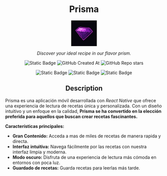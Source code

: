 <h1 align=center>
Prisma
</h1>

<div width=100 align=center style="margin-bottom:10px">
  <img src="./assets/icon.png" border=1  align=center width=80 >
</div>

<p align=center style=""><i>Discover your ideal recipe in our flavor prism.</i></p>

<div align=center>

![Static Badge](https://img.shields.io/badge/Development-007722?style=flat&label=1.0.0&labelColor=black&link=reactnative.dev)
![GitHub Created At](https://img.shields.io/github/created-at/andyechc/prisma?style=flat&labelColor=black&color=purple)
![GitHub Repo stars](https://img.shields.io/github/stars/andyechc/prisma?style=social)


![Static Badge](https://img.shields.io/badge/React_Native-black?style=flat&logo=react&logoColor=blue&link=https://reactnative.dev)
![Static Badge](https://img.shields.io/badge/Expo-white?style=flat&logo=expo&logoColor=white&color=black&link=https://docs.expo.dev)
![Static Badge](https://img.shields.io/badge/Meal_API-orange?style=flat&link=https://www.themealdb.com/)


</div>

<h2 align=center>Description</h2>

Prisma es una aplicación móvil desarrollada con _React Native_ que ofrece una experiencia de lectura de recetas única y personalizada. Con un diseño intuitivo y un enfoque en la calidad, **Prisma se ha convertido en la elección preferida para aquellos que buscan crear recetas fascinantes.**

**Características principales:**

- **Gran Contenido:** Acceda a mas de miles de recetas de manera rapida y directa.
- **Interfaz intuitiva:** Navega fácilmente por las recetas con nuestra interfaz limpia y moderna.
- **Modo oscuro:** Disfruta de una experiencia de lectura más cómoda en entornos con poca luz.
- **Guardado de recetas:** Guarda recetas para leerlas más tarde.

